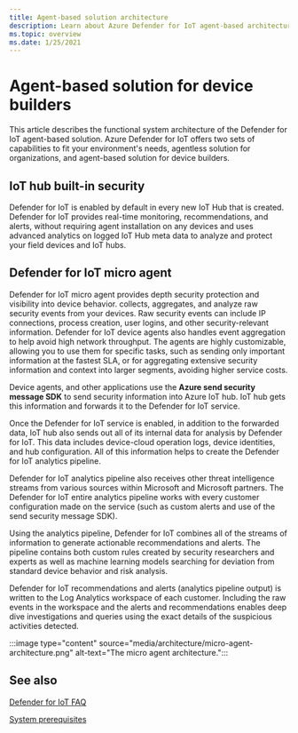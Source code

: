 ```yaml
---
title: Agent-based solution architecture 
description: Learn about Azure Defender for IoT agent-based architecture and information flow.
ms.topic: overview
ms.date: 1/25/2021
---
```


# Agent-based solution for device builders

This article describes the functional system architecture of the Defender for IoT agent-based solution. Azure Defender for IoT offers two sets of capabilities to fit your environment's needs, agentless solution for organizations, and agent-based solution for device builders.

## IoT hub built-in security

Defender for IoT is enabled by default in every new IoT Hub that is created. Defender for IoT provides real-time monitoring, recommendations, and alerts, without requiring agent installation on any devices and uses advanced analytics on logged IoT Hub meta data to analyze and protect your field devices and IoT hubs. 

## Defender for IoT micro agent 

Defender for IoT micro agent provides depth security protection and visibility into device behavior. collects, aggregates, and analyze raw security events from your devices. Raw security events can include IP connections, process creation, user logins, and other security-relevant information. Defender for IoT device agents also handles event aggregation to help avoid high network throughput. The agents are highly customizable, allowing you to use them for specific tasks, such as sending only important information at the fastest SLA, or for aggregating extensive security information and context into larger segments, avoiding higher service costs.

Device agents, and other applications use the **Azure send security message SDK** to send security information into Azure IoT hub. IoT hub gets this information and forwards it to the Defender for IoT service.

Once the Defender for IoT service is enabled, in addition to the forwarded data, IoT hub also sends out all of its internal data for analysis by Defender for IoT. This data includes device-cloud operation logs, device identities, and hub configuration. All of this information helps to create the Defender for IoT analytics pipeline.

Defender for IoT analytics pipeline also receives other threat intelligence streams from various sources within Microsoft and Microsoft partners. The Defender for IoT entire analytics pipeline works with every customer configuration made on the service (such as custom alerts and use of the send security message SDK).

Using the analytics pipeline, Defender for IoT combines all of the streams of information to generate actionable recommendations and alerts. The pipeline contains both custom rules created by security researchers and experts as well as   machine learning models searching for deviation from standard device behavior and risk analysis.

Defender for IoT recommendations and alerts (analytics pipeline output) is written to the Log Analytics workspace of each customer. Including the raw events in the workspace and the alerts and recommendations enables deep dive investigations and queries using the exact details of the suspicious activities detected.

:::image type="content" source="media/architecture/micro-agent-architecture.png" alt-text="The micro agent architecture.":::

## See also

[Defender for IoT FAQ](resources-frequently-asked-questions.md)

[System prerequisites](quickstart-system-prerequisites.md)
